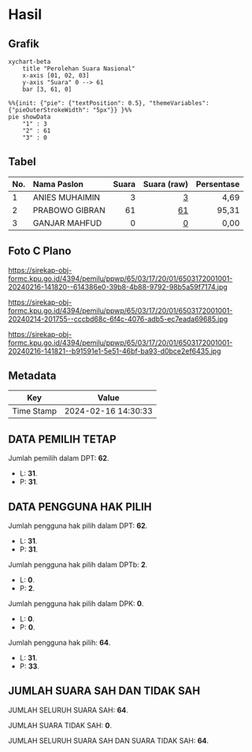 # Hasil

## Grafik

```mermaid
xychart-beta
    title "Perolehan Suara Nasional"
    x-axis [01, 02, 03]
    y-axis "Suara" 0 --> 61
    bar [3, 61, 0]
```

```mermaid
%%{init: {"pie": {"textPosition": 0.5}, "themeVariables": {"pieOuterStrokeWidth": "5px"}} }%%
pie showData
    "1" : 3
    "2" : 61
    "3" : 0
```

## Tabel

| No. | Nama Paslon    | Suara | Suara (raw) | Persentase |
|:--- |:-------------- | -----:| -----------:| ----------:|
| 1   | ANIES MUHAIMIN | 3     | [3][p-1]    | 4,69       |
| 2   | PRABOWO GIBRAN | 61    | [61][p-2]   | 95,31      |
| 3   | GANJAR MAHFUD  | 0     | [0][p-3]    | 0,00       |


[p-1]: https://github.com/gigit-pemilu/pemilu-2024/blob/main/pilpres/hitung-suara/sub/65-kalimantan-utara/sub/03-nunukan/sub/17-krayan-tengah/sub/2001-tang-paye/sub/001-tps/sub/paslon-1.txt
[p-2]: https://github.com/gigit-pemilu/pemilu-2024/blob/main/pilpres/hitung-suara/sub/65-kalimantan-utara/sub/03-nunukan/sub/17-krayan-tengah/sub/2001-tang-paye/sub/001-tps/sub/paslon-2.txt
[p-3]: https://github.com/gigit-pemilu/pemilu-2024/blob/main/pilpres/hitung-suara/sub/65-kalimantan-utara/sub/03-nunukan/sub/17-krayan-tengah/sub/2001-tang-paye/sub/001-tps/sub/paslon-3.txt

## Foto C Plano

https://sirekap-obj-formc.kpu.go.id/4394/pemilu/ppwp/65/03/17/20/01/6503172001001-20240216-141820--614386e0-39b8-4b88-9792-98b5a59f7174.jpg

https://sirekap-obj-formc.kpu.go.id/4394/pemilu/ppwp/65/03/17/20/01/6503172001001-20240214-201755--cccbd68c-6f4c-4076-adb5-ec7eada69685.jpg

https://sirekap-obj-formc.kpu.go.id/4394/pemilu/ppwp/65/03/17/20/01/6503172001001-20240216-141821--b91591e1-5e51-46bf-ba93-d0bce2ef6435.jpg


## Metadata

| Key        | Value               |
| ---------- | ------------------- |
| Time Stamp | 2024-02-16 14:30:33 |


## DATA PEMILIH TETAP

Jumlah pemilih dalam DPT: **62**.
 * L: **31**.
 * P: **31**.

## DATA PENGGUNA HAK PILIH

Jumlah pengguna hak pilih dalam DPT: **62**.
 * L: **31**.
 * P: **31**.

Jumlah pengguna hak pilih dalam DPTb: **2**.
 * L: **0**.
 * P: **2**.

Jumlah pengguna hak pilih dalam DPK: **0**.
 * L: **0**.
 * P: **0**.

Jumlah pengguna hak pilih: **64**.
 * L: **31**.
 * P: **33**.

## JUMLAH SUARA SAH DAN TIDAK SAH

JUMLAH SELURUH SUARA SAH: **64**.

JUMLAH SUARA TIDAK SAH: **0**.

JUMLAH SELURUH SUARA SAH DAN SUARA TIDAK SAH: **64**.



